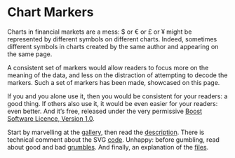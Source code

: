 # Chart Markers
 
Charts in financial markets are a mess: $ or &euro; or &pound; or &yen; might be represented by different symbols on different charts. 
Indeed, sometimes different symbols in charts created by the same author and appearing on the same page.

A consistent set of markers would allow readers to focus more on the meaning of the data, and less on the distraction of attempting to decode the markers. 
Such a set of markers has been made, showcased on this page.

If you and you alone use it, then you would be consistent for your readers: a good thing. 
If others also use it, it would be even easier for your readers: even better. 
And it&rsquo;s free, released under the very permissive [Boost Software Licence, Version&nbsp;1.0](http://opensource.org/licenses/bsl1.0.html).

Start by marvelling at the 
[gallery](Documentation/ChartMarkers_Gallery.md), then read the 
[description](Documentation/ChartMarkers_Description.md). There is technical comment about the SVG 
[code](Documentation/ChartMarkers_Code.md). Unhappy: before gumbling, read about good and bad 
[grumbles](Documentation/ChartMarkers_Grumbles.md). And finally, an explanation of the 
[files](Documentation/ChartMarkers_Files.md).
